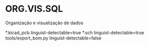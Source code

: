 # ORG.VIS.SQL
Organização e visualização de dados

*.kicad_pcb linguist-detectable=true
*.sch linguist-detectable=true
tools/export_bom.py linguist-detectable=false

